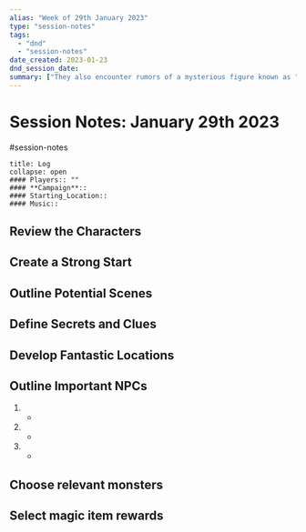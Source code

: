 ```yaml
---
alias: "Week of 29th January 2023"
type: "session-notes"
tags:
  - "dnd" 
  - "session-notes"
date_created: 2023-01-23
dnd_session_date: 
summary: ["They also encounter rumors of a mysterious figure known as "The Puppetmaster" who is manipulating events from behind the scenes."]
---
```

# Session Notes: January 29th 2023
#session-notes 
```ad-example
title: Log
collapse: open
#### Players:: ""
#### **Campaign**:: 
#### Starting_Location::
#### Music::
```

## Review the Characters

## Create a Strong Start

## Outline Potential Scenes

## Define Secrets and Clues

## Develop Fantastic Locations

## Outline Important NPCs
1. - 
2. -
3. -

## Choose relevant monsters

## Select magic item rewards